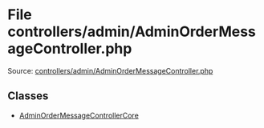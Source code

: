 File controllers/admin/AdminOrderMessageController.php
=========

Source: [controllers/admin/AdminOrderMessageController.php](https://github.com/PrestaShop/PrestaShop/blob/1.5.6.3/controllers/admin/AdminOrderMessageController.php)


Classes
-------

* [AdminOrderMessageControllerCore](class.AdminOrderMessageControllerCore.md)

